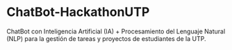 # ChatBot-HackathonUTP
ChatBot con Inteligencia Artificial (IA) + Procesamiento del Lenguaje Natural (NLP) para la gestión de tareas y proyectos de estudiantes de la UTP.
